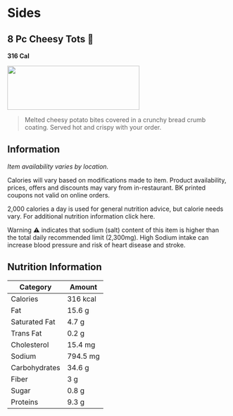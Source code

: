 # Sides
## 8 Pc Cheesy Tots 🥔
**316 Cal**

<img src="https://cdn.sanity.io/images/czqk28jt/prod_bk_us/e5a07240a935277708ea7ee2b3c4faa1bee48764-1333x1333.png?w=750&q=40&fit=max&auto=format" width="300" height="100">


> Melted cheesy potato bites covered in a crunchy bread crumb coating. Served hot and crispy with your order.

## Information

*Item availability varies by location.*

Calories will vary based on modifications made to item. Product availability, prices, offers and discounts may vary from in-restaurant. BK printed coupons not valid on online orders.

2,000 calories a day is used for general nutrition advice, but calorie needs vary. For additional nutrition information click here.

Warning ⚠  indicates that sodium (salt) content of this item is higher than the total daily recommended limit (2,300mg). High Sodium intake can increase blood pressure and risk of heart disease and stroke.

## Nutrition Information

| Category        | Amount      |
| ----------------| ----------- |
| Calories        | 316 kcal    |
| Fat             | 15.6 g      |
| Saturated Fat   | 4.7 g       |
| Trans Fat       | 0.2 g       |
| Cholesterol     | 15.4 mg     |
| Sodium          | 794.5 mg    |
| Carbohydrates   | 34.6 g      |
| Fiber           | 3 g         |
| Sugar           | 0.8 g       |
| Proteins        | 9.3 g       |

